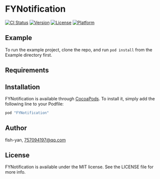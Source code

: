 # FYNotification

[![CI Status](http://img.shields.io/travis/fish-yan/FYNotification.svg?style=flat)](https://travis-ci.org/fish-yan/FYNotification)
[![Version](https://img.shields.io/cocoapods/v/FYNotification.svg?style=flat)](http://cocoapods.org/pods/FYNotification)
[![License](https://img.shields.io/cocoapods/l/FYNotification.svg?style=flat)](http://cocoapods.org/pods/FYNotification)
[![Platform](https://img.shields.io/cocoapods/p/FYNotification.svg?style=flat)](http://cocoapods.org/pods/FYNotification)

## Example

To run the example project, clone the repo, and run `pod install` from the Example directory first.

## Requirements

## Installation

FYNotification is available through [CocoaPods](http://cocoapods.org). To install
it, simply add the following line to your Podfile:

```ruby
pod "FYNotification"
```

## Author

fish-yan, 757094197@qq.com

## License

FYNotification is available under the MIT license. See the LICENSE file for more info.
